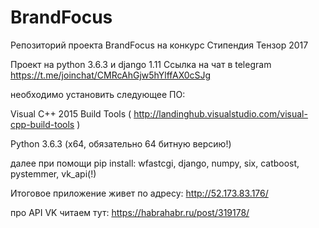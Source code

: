# BrandFocus
Репозиторий проекта BrandFocus на конкурс Стипендия Тензор 2017

Проект на python 3.6.3 и django 1.11
Ссылка на чат в telegram https://t.me/joinchat/CMRcAhGjw5hYlffAX0cSJg 

необходимо установить следующее ПО:

Visual C++ 2015 Build Tools  ( http://landinghub.visualstudio.com/visual-cpp-build-tools )

Python 3.6.3 (x64, обязательно 64 битную версию!)

далее при помощи pip install:
wfastcgi,
django,
numpy, 
six,
catboost,
pystemmer,
vk_api(!)

Итоговое приложение живет по адресу:
http://52.173.83.176/

про API VK читаем тут:
https://habrahabr.ru/post/319178/ 
